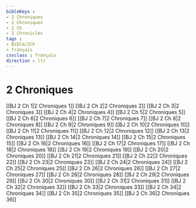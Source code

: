 ```yaml
---
bibleKeys : 
- 2 Chroniques
- 2 Chroniques
- 2 Ch
- 2 Chronicles
tags : 
- Bible/2Ch
- français
cssclass : français
direction : ltr
---
```


# 2 Chroniques

[[BJ 2 Ch 1|2 Chroniques 1]]
[[BJ 2 Ch 2|2 Chroniques 2]]
[[BJ 2 Ch 3|2 Chroniques 3]]
[[BJ 2 Ch 4|2 Chroniques 4]]
[[BJ 2 Ch 5|2 Chroniques 5]]
[[BJ 2 Ch 6|2 Chroniques 6]]
[[BJ 2 Ch 7|2 Chroniques 7]]
[[BJ 2 Ch 8|2 Chroniques 8]]
[[BJ 2 Ch 9|2 Chroniques 9]]
[[BJ 2 Ch 10|2 Chroniques 10]]
[[BJ 2 Ch 11|2 Chroniques 11]]
[[BJ 2 Ch 12|2 Chroniques 12]]
[[BJ 2 Ch 13|2 Chroniques 13]]
[[BJ 2 Ch 14|2 Chroniques 14]]
[[BJ 2 Ch 15|2 Chroniques 15]]
[[BJ 2 Ch 16|2 Chroniques 16]]
[[BJ 2 Ch 17|2 Chroniques 17]]
[[BJ 2 Ch 18|2 Chroniques 18]]
[[BJ 2 Ch 19|2 Chroniques 19]]
[[BJ 2 Ch 20|2 Chroniques 20]]
[[BJ 2 Ch 21|2 Chroniques 21]]
[[BJ 2 Ch 22|2 Chroniques 22]]
[[BJ 2 Ch 23|2 Chroniques 23]]
[[BJ 2 Ch 24|2 Chroniques 24]]
[[BJ 2 Ch 25|2 Chroniques 25]]
[[BJ 2 Ch 26|2 Chroniques 26]]
[[BJ 2 Ch 27|2 Chroniques 27]]
[[BJ 2 Ch 28|2 Chroniques 28]]
[[BJ 2 Ch 29|2 Chroniques 29]]
[[BJ 2 Ch 30|2 Chroniques 30]]
[[BJ 2 Ch 31|2 Chroniques 31]]
[[BJ 2 Ch 32|2 Chroniques 32]]
[[BJ 2 Ch 33|2 Chroniques 33]]
[[BJ 2 Ch 34|2 Chroniques 34]]
[[BJ 2 Ch 35|2 Chroniques 35]]
[[BJ 2 Ch 36|2 Chroniques 36]]

